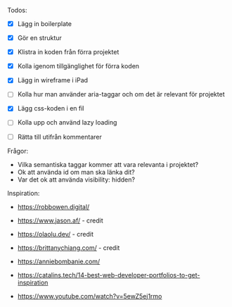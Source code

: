 Todos:
 
 + [x] Lägg in boilerplate 
 + [x] Gör en struktur 
 + [x] Klistra in koden från förra projektet 
 + [x] Kolla igenom tillgänglighet för förra koden 
 + [x] Lägg in wireframe i iPad
 + [ ] Kolla hur man använder aria-taggar och om det är relevant för projektet
 + [x] Lägg css-koden i en fil
 + [ ] Kolla upp och använd lazy loading
 + [ ] Rätta till utifrån kommentarer


Frågor:

 + Vilka semantiska taggar kommer att vara relevanta i projektet?
 + Ok att använda id om man ska länka dit?
 + Var det ok att använda visibility: hidden?

Inspiration:

 + https://robbowen.digital/
 + https://www.jason.af/ - credit
 + https://olaolu.dev/ - credit
 + https://brittanychiang.com/ - credit
 + https://anniebombanie.com/
 + https://catalins.tech/14-best-web-developer-portfolios-to-get-inspiration

 + https://www.youtube.com/watch?v=5ewZ5ej1rmo